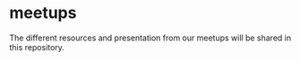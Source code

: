 # meetups

The different resources and presentation from our meetups will be shared in this repository.
